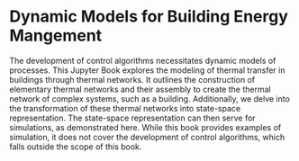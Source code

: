 # Dynamic Models for Building Energy Mangement

The development of control algorithms necessitates dynamic models of processes. This Jupyter Book explores the modeling of thermal transfer in buildings through thermal networks. It outlines the construction of elementary thermal networks and their assembly to create the thermal network of complex systems, such as a building. Additionally, we delve into the transformation of these thermal networks into state-space representation. The state-space representation can then serve for simulations, as demonstrated here. While this book provides examples of simulation, it does not cover the development of control algorithms, which falls outside the scope of this book.

```{tableofcontents}
```
